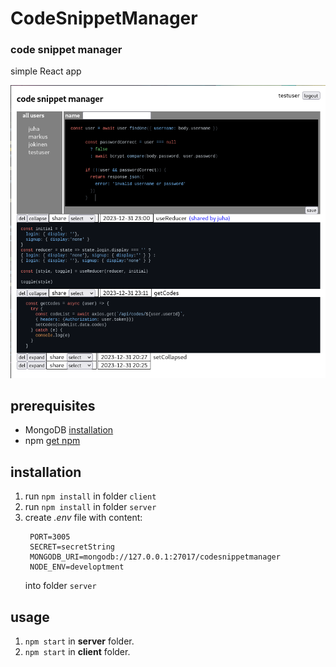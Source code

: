 # CodeSnippetManager  
### code snippet manager
simple React app    

![image of UI](https://github.com/juhaj77/CodeSnippetManager/blob/main/screenshot.png)

## prerequisites

* MongoDB [installation](https://docs.mongodb.com/manual/installation/)
* npm [get npm](https://www.npmjs.com/get-npm)

## installation

1. run `npm install` in folder `client`
1. run `npm install` in folder `server`
1. create _.env_ file with content:
   ```
    PORT=3005
    SECRET=secretString
    MONGODB_URI=mongodb://127.0.0.1:27017/codesnippetmanager
    NODE_ENV=developtment
   ```
    into folder `server`

## usage

1. `npm start` in **server** folder.
1. `npm start` in **client** folder.
